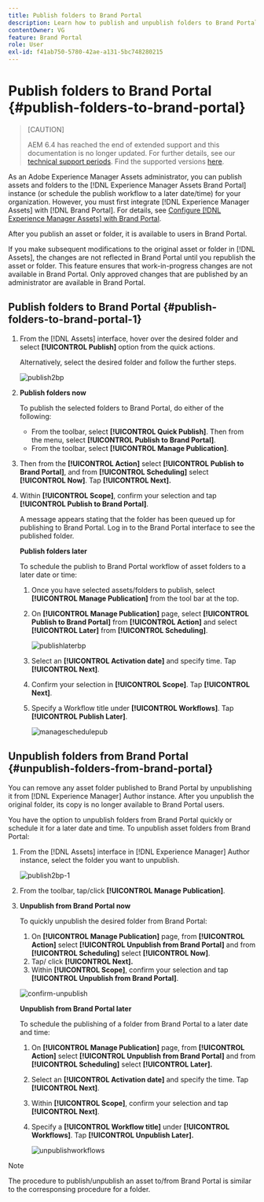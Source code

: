 ```yaml
---
title: Publish folders to Brand Portal
description: Learn how to publish and unpublish folders to Brand Portal.
contentOwner: VG
feature: Brand Portal
role: User
exl-id: f41ab750-5780-42ae-a131-5bc748280215
---
```

# Publish folders to Brand Portal {#publish-folders-to-brand-portal}

>[CAUTION]
>
>AEM 6.4 has reached the end of extended support and this documentation is no longer updated. For further details, see our [technical support periods](https://helpx.adobe.com/support/programs/eol-matrix.html). Find the supported versions [here](https://experienceleague.adobe.com/docs/).

As an Adobe Experience Manager Assets administrator, you can publish assets and folders to the [!DNL Experience Manager Assets Brand Portal] instance (or schedule the publish workflow to a later date/time) for your organization. However, you must first integrate [!DNL Experience Manager Assets] with [!DNL Brand Portal]. For details, see [Configure [!DNL Experience Manager Assets] with Brand Portal](configure-aem-assets-with-brand-portal.md).

After you publish an asset or folder, it is available to users in Brand Portal.

If you make subsequent modifications to the original asset or folder in [!DNL Assets], the changes are not reflected in Brand Portal until you republish the asset or folder. This feature ensures that work-in-progress changes are not available in Brand Portal. Only approved changes that are published by an administrator are available in Brand Portal.

## Publish folders to Brand Portal {#publish-folders-to-brand-portal-1}

1. From the [!DNL Assets] interface, hover over the desired folder and select **[!UICONTROL Publish]** option from the quick actions.

   Alternatively, select the desired folder and follow the further steps.

   ![publish2bp](assets/publish2bp.png)

2. **Publish folders now**

   To publish the selected folders to Brand Portal, do either of the following:

    * From the toolbar, select **[!UICONTROL Quick Publish]**. Then from the menu, select **[!UICONTROL Publish to Brand Portal]**.
    * From the toolbar, select **[!UICONTROL Manage Publication]**.

3. Then from the **[!UICONTROL Action]** select **[!UICONTROL Publish to Brand Portal]**, and from **[!UICONTROL Scheduling]** select **[!UICONTROL Now]**. Tap **[!UICONTROL Next].**
4. Within **[!UICONTROL Scope]**, confirm your selection and tap **[!UICONTROL Publish to Brand Portal]**.

   A message appears stating that the folder has been queued up for publishing to Brand Portal. Log in to the Brand Portal interface to see the published folder.

   **Publish folders later**

   To schedule the publish to Brand Portal workflow of asset folders to a later date or time:

    1. Once you have selected assets/folders to publish, select **[!UICONTROL Manage Publication]** from the tool bar at the top.
    2. On **[!UICONTROL Manage Publication]** page, select **[!UICONTROL Publish to Brand Portal]** from **[!UICONTROL Action]** and select **[!UICONTROL Later]** from **[!UICONTROL Scheduling]**.

       ![publishlaterbp](assets/publishlaterbp.png)

    3. Select an **[!UICONTROL Activation date]** and specify time. Tap **[!UICONTROL Next]**.
    4. Confirm your selection in **[!UICONTROL Scope]**. Tap **[!UICONTROL Next]**.
    5. Specify a Workflow title under **[!UICONTROL Workflows]**. Tap **[!UICONTROL Publish Later]**.

       ![manageschedulepub](assets/manageschedulepub.png)

## Unpublish folders from Brand Portal {#unpublish-folders-from-brand-portal}

You can remove any asset folder published to Brand Portal by unpublishing it from [!DNL Experience Manager] Author instance. After you unpublish the original folder, its copy is no longer available to Brand Portal users.

You have the option to unpublish folders from Brand Portal quickly or schedule it for a later date and time. To unpublish asset folders from Brand Portal:

1. From the [!DNL Assets] interface in [!DNL Experience Manager]  Author instance, select the folder you want to unpublish.

   ![publish2bp-1](assets/publish2bp-1.png)

2. From the toolbar, tap/click **[!UICONTROL Manage Publication]**.  

3. **Unpublish from Brand Portal now**

   To quickly unpublish the desired folder from Brand Portal:

    1. On **[!UICONTROL Manage Publication]** page, from **[!UICONTROL Action]** select **[!UICONTROL Unpublish from Brand Portal]** and from **[!UICONTROL Scheduling]** select **[!UICONTROL Now]**.
    2. Tap/ click **[!UICONTROL Next].**
    3. Within **[!UICONTROL Scope]**, confirm your selection and tap **[!UICONTROL Unpublish from Brand Portal]**.

   ![confirm-unpublish](assets/confirm-unpublish.png)

   **Unpublish from Brand Portal later**

   To schedule the publishing of a folder from Brand Portal to a later date and time:

    1. On **[!UICONTROL Manage Publication]** page, from **[!UICONTROL Action]** select **[!UICONTROL Unpublish from Brand Portal]** and from **[!UICONTROL Scheduling]** select **[!UICONTROL Later].**
    2. Select an **[!UICONTROL Activation date]** and specify the time. Tap **[!UICONTROL Next]**.
    3. Within **[!UICONTROL Scope]**, confirm your selection and tap **[!UICONTROL Next]**.
    4. Specify a **[!UICONTROL Workflow title]** under **[!UICONTROL Workflows]**. Tap **[!UICONTROL Unpublish Later].**

       ![unpublishworkflows](assets/unpublishworkflows.png)

>[!NOTE]
>
>The procedure to publish/unpublish an asset to/from Brand Portal is similar to the corresponsing procedure for a folder.
